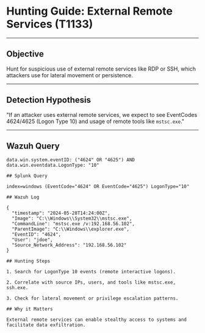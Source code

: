 # Hunting Guide: External Remote Services (T1133)

---

## Objective

Hunt for suspicious use of external remote services like RDP or SSH, which attackers use for lateral movement or persistence.

---

## Detection Hypothesis

"If an attacker uses external remote services, we expect to see EventCodes 4624/4625 (Logon Type 10) and usage of remote tools like `mstsc.exe`."

---

## Wazuh Query

```kql
data.win.system.eventID: ("4624" OR "4625") AND data.win.eventdata.LogonType: "10"

## Splunk Query

index=windows (EventCode="4624" OR EventCode="4625") LogonType="10"

## Wazuh Log

{
  "timestamp": "2024-05-28T14:24:00Z",
  "Image": "C:\\Windows\\System32\\mstsc.exe",
  "CommandLine": "mstsc.exe /v:192.168.56.102",
  "ParentImage": "C:\\Windows\\explorer.exe",
  "EventID": "4624",
  "User": "jdoe",
  "Source_Network_Address": "192.168.56.102"
}

## Hunting Steps

1. Search for LogonType 10 events (remote interactive logons).

2. Correlate with source IPs, users, and tools like mstsc.exe, ssh.exe.

3. Check for lateral movement or privilege escalation patterns.

## Why it Matters

External remote services can enable stealthy access to systems and facilitate data exfiltration.




